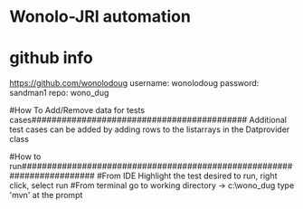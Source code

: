 # Wonolo-JRI automation ##########################################################
# github info
 https://github.com/wonolodoug
 username: wonolodoug
 password: sandman1
 repo:     wono_dug


#How To Add/Remove data for tests cases###########################################
Additional test cases can be added by adding rows to the listarrays in the Datprovider class

#How to run#######################################################################
#From IDE
Highlight the test desired to run, right click, select run
#From terminal
go to working directory -> c:\wono_dug
type 'mvn' at the prompt